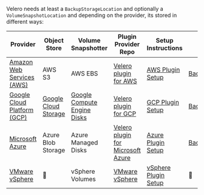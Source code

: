 
Velero needs at least a `BackupStorageLocation` and optionally a `VolumeSnapshotLocation` and depending on the provider, its stored in different ways: 

| Provider                                                          | Object Store                                                                                                     | Volume Snapshotter                                                                                                       | Plugin Provider Repo                                                                                   | Setup Instructions                                                                                                                                 | Parameters                                                                                                                                                                                                                                                    |
| ----------------------------------------------------------------- | ---------------------------------------------------------------------------------------------------------------- | ------------------------------------------------------------------------------------------------------------------------ | ------------------------------------------------------------------------------------------------------ | -------------------------------------------------------------------------------------------------------------------------------------------------- | ------------------------------------------------------------------------------------------------------------------------------------------------------------------------------------------------------------------------------------------------------------- |
| [Amazon Web Services (AWS)](https://aws.amazon.com/)              | AWS S3                                                                                                           | AWS EBS                                                                                                                  | [Velero plugin for AWS](https://github.com/vmware-tanzu/velero-plugin-for-aws)                         | [AWS Plugin Setup](https://github.com/vmware-tanzu/velero-plugin-for-aws#setup)                                                                    | [BackupStorageLocation](https://github.com/vmware-tanzu/velero-plugin-for-aws/blob/main/backupstoragelocation.md) [VolumeSnapshotLocation](https://github.com/vmware-tanzu/velero-plugin-for-aws/blob/main/volumesnapshotlocation.md)                         |
| [Google Cloud Platform (GCP)](https://cloud.google.com/)          | [Google Cloud Storage](https://github.com/vmware-tanzu/velero-plugin-for-gcp/blob/main/backupstoragelocation.md) | [Google Compute Engine Disks](https://github.com/vmware-tanzu/velero-plugin-for-gcp/blob/main/volumesnapshotlocation.md) | [Velero plugin for GCP](https://github.com/vmware-tanzu/velero-plugin-for-gcp)                         | [GCP Plugin Setup](https://github.com/vmware-tanzu/velero-plugin-for-gcp#setup)                                                                    | [BackupStorageLocation](https://github.com/vmware-tanzu/velero-plugin-for-gcp/blob/main/backupstoragelocation.md) [VolumeSnapshotLocation](https://github.com/vmware-tanzu/velero-plugin-for-gcp/blob/main/volumesnapshotlocation.md)                         |
| [Microsoft Azure](https://azure.com/)                             | Azure Blob Storage                                                                                               | Azure Managed Disks                                                                                                      | [Velero plugin for Microsoft Azure](https://github.com/vmware-tanzu/velero-plugin-for-microsoft-azure) | [Azure Plugin Setup](https://github.com/vmware-tanzu/velero-plugin-for-microsoft-azure#setup)                                                      | [BackupStorageLocation](https://github.com/vmware-tanzu/velero-plugin-for-microsoft-azure/blob/main/backupstoragelocation.md) [VolumeSnapshotLocation](https://github.com/vmware-tanzu/velero-plugin-for-microsoft-azure/blob/main/volumesnapshotlocation.md) |
| [VMware vSphere](https://www.vmware.com/ca/products/vsphere.html) | 🚫                                                                                                               | vSphere Volumes                                                                                                          | [VMware vSphere](https://github.com/vmware-tanzu/velero-plugin-for-vsphere)                            | [vSphere Plugin Setup](https://github.com/vmware-tanzu/velero-plugin-for-vsphere#velero-plugin-for-vsphere-installation-and-configuration-details) | 🚫                                                                                                                                                                                                                                                            |

